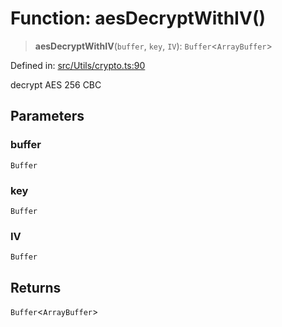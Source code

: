 # Function: aesDecryptWithIV()

> **aesDecryptWithIV**(`buffer`, `key`, `IV`): `Buffer`\<`ArrayBuffer`\>

Defined in: [src/Utils/crypto.ts:90](https://github.com/Fokusdotid/bail/blob/3bd64a6fd6e8fc52d3ec9ba842534bed26103555/src/Utils/crypto.ts#L90)

decrypt AES 256 CBC

## Parameters

### buffer

`Buffer`

### key

`Buffer`

### IV

`Buffer`

## Returns

`Buffer`\<`ArrayBuffer`\>
